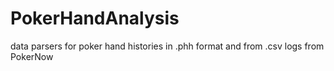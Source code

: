# PokerHandAnalysis
data parsers for poker hand histories in .phh format and from .csv logs from PokerNow

